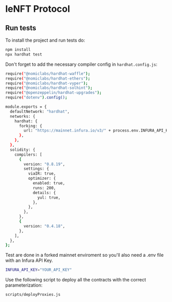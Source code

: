 # leNFT Protocol

## Run tests

To install the project and run tests do:

```bash
npm install
npx hardhat test
```

Don't forget to add the necessary compiler config in `hardhat.config.js`:

```bash
require("@nomiclabs/hardhat-waffle");
require("@nomiclabs/hardhat-ethers");
require("@nomiclabs/hardhat-vyper");
require("@nomiclabs/hardhat-solhint");
require("@openzeppelin/hardhat-upgrades");
require("dotenv").config();

module.exports = {
  defaultNetwork: "hardhat",
  networks: {
    hardhat: {
      forking: {
        url: "https://mainnet.infura.io/v3/" + process.env.INFURA_API_KEY,
      },
    },
  },
  solidity: {
    compilers: [
      {
        version: "0.8.19",
        settings: {
          viaIR: true,
          optimizer: {
            enabled: true,
            runs: 200,
            details: {
              yul: true,
            },
          },
        },
      },
      {
        version: "0.4.18",
      },
    ],
  },
};

```

Test are done in a forked mainnet enviroment so you'll also need a .env file with an Infura API Key.

```bash
INFURA_API_KEY="YOUR_API_KEY"

```

Use the following script to deploy all the contracts with the correct parameterization:

```bash
scripts/deployProxies.js

```
